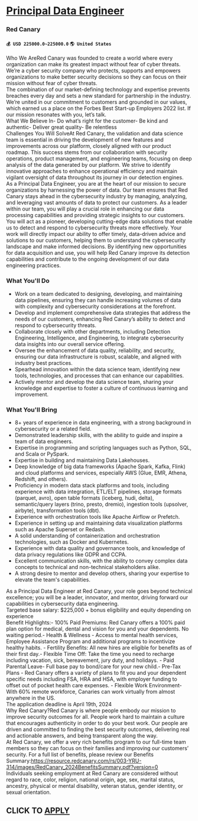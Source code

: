 # [Principal Data Engineer](https://www.remotewlb.com/apply/principal-data-engineer-90255)  
### Red Canary  
#### `💰 USD 225000.0~225000.0` `🌎 United States`  
Who We AreRed Canary was founded to create a world where every organization can make its greatest impact without fear of cyber threats. We’re a cyber security company who protects, supports and empowers organizations to make better security decisions so they can focus on their mission without fear of cyber threats.  
The combination of our market-defining technology and expertise prevents breaches every day and sets a new standard for partnership in the industry. We’re united in our commitment to customers and grounded in our values, which earned us a place on the Forbes Best Start-up Employers 2022 list. If our mission resonates with you, let’s talk.  
What We Believe In- Do what’s right for the customer- Be kind and authentic- Deliver great quality- Be relentless  
Challenges You Will SolveAt Red Canary, the validation and data science team is essential in driving the development of new features and improvements across our platform, closely aligned with our product roadmap. This success stems from our collaboration with security operations, product management, and engineering teams, focusing on deep analysis of the data generated by our platform. We strive to identify innovative approaches to enhance operational efficiency and maintain vigilant oversight of data throughout its journey in our detection engines.  
As a Principal Data Engineer, you are at the heart of our mission to secure organizations by harnessing the power of data. Our team ensures that Red Canary stays ahead in the cybersecurity industry by managing, analyzing, and leveraging vast amounts of data to protect our customers. As a leader within our team, you will play a crucial role in enhancing our data processing capabilities and providing strategic insights to our customers.  
You will act as a pioneer, developing cutting-edge data solutions that enable us to detect and respond to cybersecurity threats more effectively. Your work will directly impact our ability to offer timely, data-driven advice and solutions to our customers, helping them to understand the cybersecurity landscape and make informed decisions. By identifying new opportunities for data acquisition and use, you will help Red Canary improve its detection capabilities and contribute to the ongoing development of our data engineering practices.

### What You'll Do

  * Work on a team dedicated to designing, developing, and maintaining data pipelines, ensuring they can handle increasing volumes of data with complexity and cybersecurity considerations at the forefront.
  * Develop and implement comprehensive data strategies that address the needs of our customers, enhancing Red Canary’s ability to detect and respond to cybersecurity threats.
  * Collaborate closely with other departments, including Detection Engineering, Intelligence, and Engineering, to integrate cybersecurity data insights into our overall service offering.
  * Oversee the enhancement of data quality, reliability, and security, ensuring our data infrastructure is robust, scalable, and aligned with industry best practices.
  * Spearhead innovation within the data science team, identifying new tools, technologies, and processes that can enhance our capabilities.
  * Actively mentor and develop the data science team, sharing your knowledge and expertise to foster a culture of continuous learning and improvement.

### What You'll Bring

  * 8+ years of experience in data engineering, with a strong background in cybersecurity or a related field.
  * Demonstrated leadership skills, with the ability to guide and inspire a team of data engineers.
  * Expertise in programming and scripting languages such as Python, SQL, and Scala or PySpark.
  * Expertise in building and maintaining Data Lakehouses.
  * Deep knowledge of big data frameworks (Apache Spark, Kafka, Flink) and cloud platforms and services, especially AWS (Glue, EMR, Athena, Redshift, and others).
  * Proficiency in modern data stack platforms and tools, including experience with data integration, ETL/ELT pipelines, storage formats (parquet, avro), open table formats (iceberg, hudi, delta), semantic/query layers (trino, presto, dremio), ingestion tools (upsolver, airbyte), transformation tools (dbt).
  * Experience with orchestration tools like Apache Airflow or Prefetch.
  * Experience in setting up and maintaining data visualization platforms such as Apache Superset or Redash.
  * A solid understanding of containerization and orchestration technologies, such as Docker and Kubernetes.
  * Experience with data quality and governance tools, and knowledge of data privacy regulations like GDPR and CCPA.
  * Excellent communication skills, with the ability to convey complex data concepts to technical and non-technical stakeholders alike.
  * A strong desire to mentor and develop others, sharing your expertise to elevate the team's capabilities.

As a Principal Data Engineer at Red Canary, your role goes beyond technical excellence; you will be a leader, innovator, and mentor, driving forward our capabilities in cybersecurity data engineering.  
Targeted base salary: $225,000 + bonus eligibility and equity depending on experience  
Benefit Highlights:- 100% Paid Premiums: Red Canary offers a 100% paid plan option for medical, dental and vision for you and your dependents. No waiting period.- Health & Wellness - Access to mental health services, Employee Assistance Program and additional programs to incentivize healthy habits. - Fertility Benefits: All new hires are eligible for benefits as of their first day.- Flexible Time Off: Take the time you need to recharge including vacation, sick, bereavement, jury duty, and holidays. - Paid Parental Leave- Full base pay to bond/care for your new child.- Pre-Tax Plans - Red Canary offers a variety of plans to fit you and your dependent specific needs including FSA, HRA and HSA, with employer funding to offset out of pocket health care expenses. - Flexible Work Environment- With 60% remote workforce, Canaries can work virtually from almost anywhere in the US.  
The application deadline is April 19th, 2024  
Why Red Canary?Red Canary is where people embody our mission to improve security outcomes for all. People work hard to maintain a culture that encourages authenticity in order to do your best work. Our people are driven and committed to finding the best security outcomes, delivering real and actionable answers, and being transparent along the way.  
At Red Canary, we offer a very rich benefits program to our full-time team members so they can focus on their families and improving our customers’ security. For a full list of benefits, please review our Benefits Summary:https://resource.redcanary.com/rs/003-YRU-314/images/RedCanary_2024BenefitsSummary.pdf?version=0  
Individuals seeking employment at Red Canary are considered without regard to race, color, religion, national origin, age, sex, marital status, ancestry, physical or mental disability, veteran status, gender identity, or sexual orientation.  
## CLICK TO [APPLY](https://www.remotewlb.com/apply/principal-data-engineer-90255)

